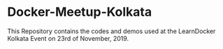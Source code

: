 # Docker-Meetup-Kolkata
This Repository contains the codes and demos used at the LearnDocker Kolkata Event on 23rd of November, 2019.
